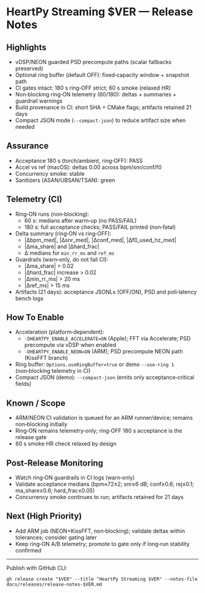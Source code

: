 # HeartPy Streaming $VER — Release Notes

## Highlights

- vDSP/NEON guarded PSD precompute paths (scalar fallbacks preserved)
- Optional ring buffer (default OFF): fixed‑capacity window + snapshot path
- CI gates intact: 180 s ring‑OFF strict; 60 s smoke (relaxed HR)
- Non‑blocking ring‑ON telemetry (60/180): deltas + summaries + guardrail warnings
- Build provenance in CI: short SHA + CMake flags; artifacts retained 21 days
- Compact JSON mode (`--compact-json`) to reduce artifact size when needed

## Assurance

- Acceptance 180 s (torch/ambient, ring‑OFF): PASS
- Accel vs ref (macOS): deltas 0.00 across bpm/snr/conf/f0
- Concurrency smoke: stable
- Sanitizers (ASAN/UBSAN/TSAN): green

## Telemetry (CI)

- Ring‑ON runs (non‑blocking):
  - 60 s: medians after warm‑up (no PASS/FAIL)
  - 180 s: full acceptance checks; PASS/FAIL printed (non‑fatal)
- Delta summary (ring‑ON vs ring‑OFF):
  - |Δbpm_med|, |Δsnr_med|, |Δconf_med|, |Δf0_used_hz_med|
  - |Δma_share| and |Δhard_frac|
  - Δ medians for `min_rr_ms` and `ref_ms`
- Guardrails (warn‑only, do not fail CI):
  - |Δma_share| > 0.02
  - |Δhard_frac| increase > 0.02
  - |Δmin_rr_ms| > 20 ms
  - |Δref_ms| > 15 ms
- Artifacts (21 days): acceptance JSONLs (OFF/ON), PSD and poll‑latency bench logs

## How To Enable

- Acceleration (platform‑dependent):
  - `-DHEARTPY_ENABLE_ACCELERATE=ON` (Apple); FFT via Accelerate; PSD precompute via vDSP when enabled
  - `-DHEARTPY_ENABLE_NEON=ON` (ARM); PSD precompute NEON path (KissFFT branch)
- Ring buffer: `Options.useRingBuffer=true` or demo `--use-ring 1` (non‑blocking telemetry in CI)
- Compact JSON (demo): `--compact-json` (emits only acceptance‑critical fields)

## Known / Scope

- ARM/NEON CI validation is queued for an ARM runner/device; remains non‑blocking initially
- Ring‑ON remains telemetry‑only; ring‑OFF 180 s acceptance is the release gate
- 60 s smoke HR check relaxed by design

## Post‑Release Monitoring

- Watch ring‑ON guardrails in CI logs (warn‑only)
- Validate acceptance medians (bpm≈72±2; snr≥6 dB; conf≥0.6; rej≤0.1; ma_share≥0.6; hard_frac≤0.05)
- Concurrency smoke continues to run; artifacts retained for 21 days

## Next (High Priority)

- Add ARM job (NEON+KissFFT, non‑blocking); validate deltas within tolerances; consider gating later
- Keep ring‑ON A/B telemetry; promote to gate only if long‑run stability confirmed

---

Publish with GitHub CLI:

```
gh release create "$VER" --title "HeartPy Streaming $VER" --notes-file docs/releases/release-notes-$VER.md
```

